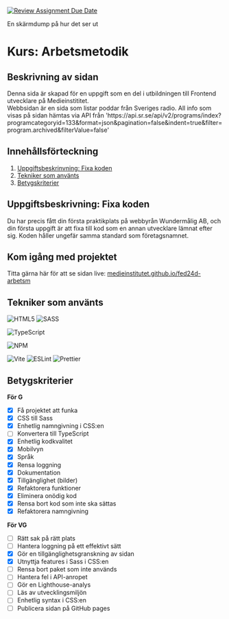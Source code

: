 [![Review Assignment Due Date](https://classroom.github.com/assets/deadline-readme-button-22041afd0340ce965d47ae6ef1cefeee28c7c493a6346c4f15d667ab976d596c.svg)](https://classroom.github.com/a/Bzh4RYwL)


En skärmdump på hur det ser ut

# Kurs: Arbetsmetodik

## Beskrivning av sidan
<p>Denna sida är skapad för en uppgift som en del i utbildningen till Frontend utvecklare på Medieinstititet. <br>
  Webbsidan är en sida som listar poddar från Sveriges radio. All info som visas på sidan hämtas via API från 'https://api.sr.se/api/v2/programs/index?programcategoryid=133&format=json&pagination=false&indent=true&filter=program.archived&filterValue=false'
</p>

## Innehållsförteckning
1. [Uppgiftsbeskrinvning: Fixa koden](#uppgiftsbeskrivning-fixa-koden)
2. [Tekniker som använts](#tekniker-som-använts) 
3. [Betygskriterier](#betygskriterier)

## Uppgiftsbeskrivning: Fixa koden
<p>Du har precis fått din första praktikplats på webbyrån Wundermålig AB, och din första uppgift är att fixa till kod som en annan utvecklare lämnat efter sig. Koden håller ungefär samma standard som företagsnamnet.</p>

## Kom igång med projektet
Titta gärna här för att se sidan live:
[medieinstitutet.github.io/fed24d-arbetsm](https://medieinstitutet.github.io/fed24d-arbetsmetodik-inl-1-M-Lenvik/)

## Tekniker som använts
![HTML5](https://img.shields.io/badge/html5-%23E34F26.svg?style=for-the-badge&logo=html5&logoColor=white)
![SASS](https://img.shields.io/badge/SASS-hotpink.svg?style=for-the-badge&logo=SASS&logoColor=white)

![TypeScript](https://img.shields.io/badge/typescript-%23007ACC.svg?style=for-the-badge&logo=typescript&logoColor=white)

![NPM](https://img.shields.io/badge/NPM-%23CB3837.svg?style=for-the-badge&logo=npm&logoColor=white)

![Vite](https://img.shields.io/badge/vite-%23646CFF.svg?style=for-the-badge&logo=vite&logoColor=white)
![ESLint](https://img.shields.io/badge/ESLint-4B3263?style=for-the-badge&logo=eslint&logoColor=white)
![Prettier](https://img.shields.io/badge/prettier-%23F7B93E.svg?style=for-the-badge&logo=prettier&logoColor=black)


## Betygskriterier
**För G**
- [x] Få projektet att funka
- [x] CSS till Sass
- [x] Enhetlig namngivning i CSS:en
- [ ] Konvertera till TypeScript
- [x] Enhetlig kodkvalitet
- [x] Mobilvyn
- [x] Språk
- [x] Rensa loggning
- [x] Dokumentation
- [x] Tillgänglighet (bilder)
- [x] Refaktorera funktioner
- [x] Eliminera onödig kod
- [x] Rensa bort kod som inte ska sättas
- [x] Refaktorera namngivning

**För VG**
- [ ] Rätt sak på rätt plats
- [ ] Hantera loggning på ett effektivt sätt
- [x] Gör en tillgänglighetsgranskning av sidan
- [x] Utnyttja features i Sass i CSS:en
- [ ] Rensa bort paket som inte används
- [ ] Hantera fel i API-anropet
- [ ] Gör en Lighthouse-analys
- [ ] Läs av utvecklingsmiljön
- [ ] Enhetlig syntax i CSS:en
- [ ] Publicera sidan på GitHub pages
